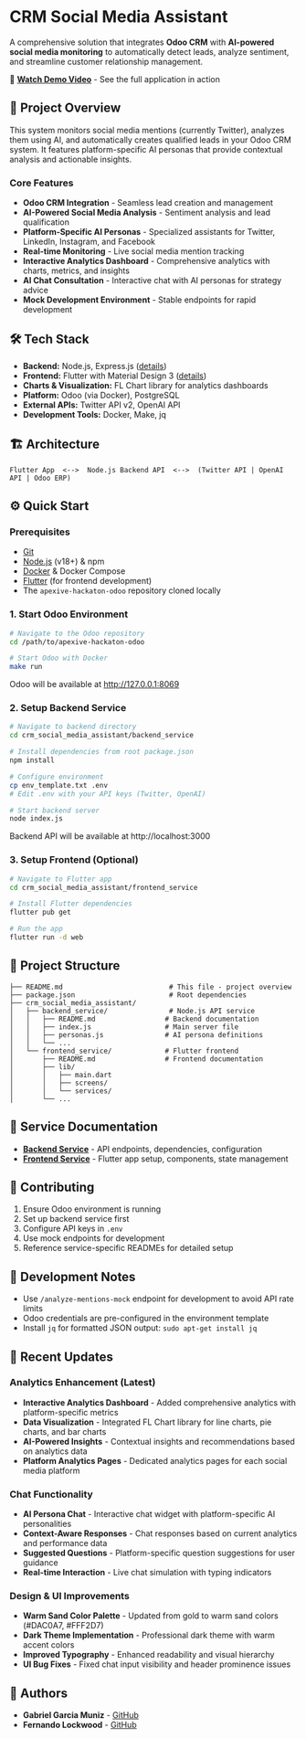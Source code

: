 # CRM Social Media Assistant

A comprehensive solution that integrates **Odoo CRM** with **AI-powered social media monitoring** to automatically detect leads, analyze sentiment, and streamline customer relationship management.

🎥 **[Watch Demo Video](https://www.loom.com/share/7537851b93cc4aa1822cc11d9a2059de?sid=ccda4245-e904-4002-8323-41c5225b7b6e)** - See the full application in action

## 🚀 Project Overview

This system monitors social media mentions (currently Twitter), analyzes them using AI, and automatically creates qualified leads in your Odoo CRM system. It features platform-specific AI personas that provide contextual analysis and actionable insights.

### Core Features
- **Odoo CRM Integration** - Seamless lead creation and management
- **AI-Powered Social Media Analysis** - Sentiment analysis and lead qualification  
- **Platform-Specific AI Personas** - Specialized assistants for Twitter, LinkedIn, Instagram, and Facebook
- **Real-time Monitoring** - Live social media mention tracking
- **Interactive Analytics Dashboard** - Comprehensive analytics with charts, metrics, and insights
- **AI Chat Consultation** - Interactive chat with AI personas for strategy advice
- **Mock Development Environment** - Stable endpoints for rapid development

## 🛠️ Tech Stack

- **Backend:** Node.js, Express.js ([details](./crm_social_media_assistant/backend_service/README.md))
- **Frontend:** Flutter with Material Design 3 ([details](./crm_social_media_assistant/frontend_service/README.md))
- **Charts & Visualization:** FL Chart library for analytics dashboards
- **Platform:** Odoo (via Docker), PostgreSQL
- **External APIs:** Twitter API v2, OpenAI API
- **Development Tools:** Docker, Make, jq

## 🏗️ Architecture

```
Flutter App  <-->  Node.js Backend API  <-->  (Twitter API | OpenAI API | Odoo ERP)
```

## ⚙️ Quick Start

### Prerequisites
- [Git](https://git-scm.com/)
- [Node.js](https://nodejs.org/en/) (v18+) & npm
- [Docker](https://www.docker.com/products/docker-desktop/) & Docker Compose
- [Flutter](https://flutter.dev/docs/get-started/install) (for frontend development)
- The `apexive-hackaton-odoo` repository cloned locally

### 1. Start Odoo Environment

```bash
# Navigate to the Odoo repository
cd /path/to/apexive-hackaton-odoo

# Start Odoo with Docker
make run
```

Odoo will be available at http://127.0.0.1:8069

### 2. Setup Backend Service

```bash
# Navigate to backend directory
cd crm_social_media_assistant/backend_service

# Install dependencies from root package.json
npm install

# Configure environment
cp env_template.txt .env
# Edit .env with your API keys (Twitter, OpenAI)

# Start backend server
node index.js
```

Backend API will be available at http://localhost:3000

### 3. Setup Frontend (Optional)

```bash
# Navigate to Flutter app
cd crm_social_media_assistant/frontend_service

# Install Flutter dependencies
flutter pub get

# Run the app
flutter run -d web
```

## 📁 Project Structure

```
├── README.md                          # This file - project overview
├── package.json                       # Root dependencies
├── crm_social_media_assistant/
│   ├── backend_service/               # Node.js API service
│   │   ├── README.md                 # Backend documentation
│   │   ├── index.js                  # Main server file
│   │   ├── personas.js               # AI persona definitions
│   │   └── ...
│   └── frontend_service/             # Flutter frontend
│       ├── README.md                 # Frontend documentation  
│       ├── lib/
│       │   ├── main.dart
│       │   ├── screens/
│       │   └── services/
│       └── ...
```

## 🔗 Service Documentation

- **[Backend Service](./crm_social_media_assistant/backend_service/README.md)** - API endpoints, dependencies, configuration
- **[Frontend Service](./crm_social_media_assistant/frontend_service/README.md)** - Flutter app setup, components, state management

## 🤝 Contributing

1. Ensure Odoo environment is running
2. Set up backend service first
3. Configure API keys in `.env`
4. Use mock endpoints for development
5. Reference service-specific READMEs for detailed setup

## 📝 Development Notes

- Use `/analyze-mentions-mock` endpoint for development to avoid API rate limits
- Odoo credentials are pre-configured in the environment template
- Install `jq` for formatted JSON output: `sudo apt-get install jq`

## 🎨 Recent Updates

### Analytics Enhancement (Latest)
- **Interactive Analytics Dashboard** - Added comprehensive analytics with platform-specific metrics
- **Data Visualization** - Integrated FL Chart library for line charts, pie charts, and bar charts
- **AI-Powered Insights** - Contextual insights and recommendations based on analytics data
- **Platform Analytics Pages** - Dedicated analytics pages for each social media platform

### Chat Functionality
- **AI Persona Chat** - Interactive chat widget with platform-specific AI personalities
- **Context-Aware Responses** - Chat responses based on current analytics and performance data
- **Suggested Questions** - Platform-specific question suggestions for user guidance
- **Real-time Interaction** - Live chat simulation with typing indicators

### Design & UI Improvements
- **Warm Sand Color Palette** - Updated from gold to warm sand colors (#DAC0A7, #FFF2D7)
- **Dark Theme Implementation** - Professional dark theme with warm accent colors
- **Improved Typography** - Enhanced readability and visual hierarchy
- **UI Bug Fixes** - Fixed chat input visibility and header prominence issues

## 👥 Authors

- **Gabriel Garcia Muniz** - [GitHub](https://github.com/GG-Muniz)
- **Fernando Lockwood** - [GitHub](https://github.com/flockwood)